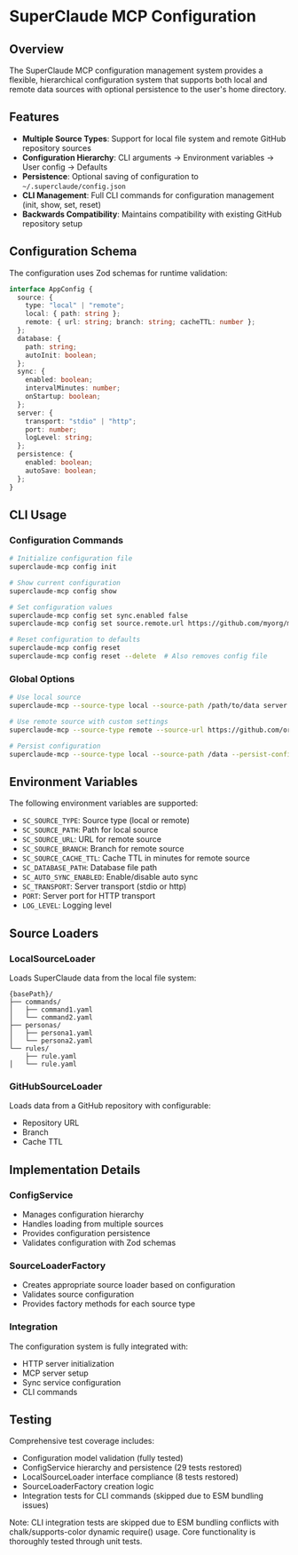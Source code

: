 # SuperClaude MCP Configuration

## Overview

The SuperClaude MCP configuration management system provides a flexible, hierarchical configuration system that supports both local and remote data sources with optional persistence to the user's home directory.

## Features

- **Multiple Source Types**: Support for local file system and remote GitHub repository sources
- **Configuration Hierarchy**: CLI arguments → Environment variables → User config → Defaults
- **Persistence**: Optional saving of configuration to `~/.superclaude/config.json`
- **CLI Management**: Full CLI commands for configuration management (init, show, set, reset)
- **Backwards Compatibility**: Maintains compatibility with existing GitHub repository setup

## Configuration Schema

The configuration uses Zod schemas for runtime validation:

```typescript
interface AppConfig {
  source: {
    type: "local" | "remote";
    local: { path: string };
    remote: { url: string; branch: string; cacheTTL: number };
  };
  database: {
    path: string;
    autoInit: boolean;
  };
  sync: {
    enabled: boolean;
    intervalMinutes: number;
    onStartup: boolean;
  };
  server: {
    transport: "stdio" | "http";
    port: number;
    logLevel: string;
  };
  persistence: {
    enabled: boolean;
    autoSave: boolean;
  };
}
```

## CLI Usage

### Configuration Commands

```bash
# Initialize configuration file
superclaude-mcp config init

# Show current configuration
superclaude-mcp config show

# Set configuration values
superclaude-mcp config set sync.enabled false
superclaude-mcp config set source.remote.url https://github.com/myorg/myrepo

# Reset configuration to defaults
superclaude-mcp config reset
superclaude-mcp config reset --delete  # Also removes config file
```

### Global Options

```bash
# Use local source
superclaude-mcp --source-type local --source-path /path/to/data server

# Use remote source with custom settings
superclaude-mcp --source-type remote --source-url https://github.com/org/repo --source-branch develop server

# Persist configuration
superclaude-mcp --source-type local --source-path /data --persist-config server
```

## Environment Variables

The following environment variables are supported:

- `SC_SOURCE_TYPE`: Source type (local or remote)
- `SC_SOURCE_PATH`: Path for local source
- `SC_SOURCE_URL`: URL for remote source
- `SC_SOURCE_BRANCH`: Branch for remote source
- `SC_SOURCE_CACHE_TTL`: Cache TTL in minutes for remote source
- `SC_DATABASE_PATH`: Database file path
- `SC_AUTO_SYNC_ENABLED`: Enable/disable auto sync
- `SC_TRANSPORT`: Server transport (stdio or http)
- `PORT`: Server port for HTTP transport
- `LOG_LEVEL`: Logging level

## Source Loaders

### LocalSourceLoader

Loads SuperClaude data from the local file system:

```
{basePath}/
├── commands/
│   ├── command1.yaml
│   └── command2.yaml
├── personas/
│   ├── persona1.yaml
│   └── persona2.yaml
└── rules/
    ├── rule.yaml
│   └── rule.yaml
```

### GitHubSourceLoader

Loads data from a GitHub repository with configurable:

- Repository URL
- Branch
- Cache TTL

## Implementation Details

### ConfigService

- Manages configuration hierarchy
- Handles loading from multiple sources
- Provides configuration persistence
- Validates configuration with Zod schemas

### SourceLoaderFactory

- Creates appropriate source loader based on configuration
- Validates source configuration
- Provides factory methods for each source type

### Integration

The configuration system is fully integrated with:

- HTTP server initialization
- MCP server setup
- Sync service configuration
- CLI commands

## Testing

Comprehensive test coverage includes:

- Configuration model validation (fully tested)
- ConfigService hierarchy and persistence (29 tests restored)
- LocalSourceLoader interface compliance (8 tests restored)
- SourceLoaderFactory creation logic
- Integration tests for CLI commands (skipped due to ESM bundling issues)

Note: CLI integration tests are skipped due to ESM bundling conflicts with chalk/supports-color dynamic require() usage. Core functionality is thoroughly tested through unit tests.
